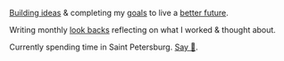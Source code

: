 [Building ideas](../projects) & completing my [goals](https://wiki.nikiv.dev/focusing/goals) to live a [better future](https://wiki.nikiv.dev/future/).

Writing monthly [look backs](https://wiki.nikiv.dev/looking-back/) reflecting on what I worked & thought about.

Currently spending time in Saint Petersburg. [Say 👋](https://twitter.com/nikitavoloboev).
